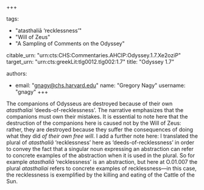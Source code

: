 +++

tags:
- "atasthaliā ‘recklessness’"
- "Will of Zeus"
- "A Sampling of Comments on the Odyssey"

citable_urn: "urn:cts:CHS:Commentaries.AHCIP:Odyssey.1.7.Xe2oziP"
target_urn: "urn:cts:greekLit:tlg0012.tlg002:1.7"
title: "Odyssey 1.7"

authors:
- email: "gnagy@chs.harvard.edu"
  name: "Gregory Nagy"
  username: "gnagy"
+++

<p>The companions of Odysseus are destroyed because of their own <em>atasthaliai</em> ‘deeds-of-recklessness’. The narrative emphasizes that the companions must own their mistakes. It is essential to note here that the destruction of the companions here is caused not by the Will of Zeus: rather, they are destroyed because they suffer the consequences of doing what they did <em>of their own free will</em>. I add a further note here: I translated the plural of <em>atasthaliā</em> ‘recklessness’ here as ‘deeds-of-recklessness’ in order to convey the fact that a singular noun expressing an abstraction can refer to concrete examples of the abstraction when it is used in the plural. So for example <em>atasthaliā</em> ‘recklessness’ is an abstraction, but here at O.01.007 the plural <em>atasthaliai</em> refers to concrete examples of recklessness—in this case, the recklessness is exemplified by the killing and eating of the Cattle of the Sun. </p>